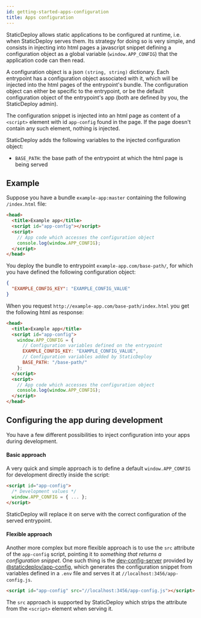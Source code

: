 ```yaml
---
id: getting-started-apps-configuration
title: Apps configuration
---
```


StaticDeploy allows static applications to be configured at runtime, i.e. when
StaticDeploy serves them. Its strategy for doing so is very simple, and consists
in injecting into html pages a javascript snippet defining a configuration
object as a global variable (`window.APP_CONFIG`) that the application code can
then read.

A configuration object is a json `(string, string)` dictionary. Each entrypoint
has a configuration object associated with it, which will be injected into the
html pages of the entrypoint's bundle. The configuration object can either be
specific to the entrypoint, or be the default configuration object of the
entrypoint's app (both are defined by you, the StaticDeploy admin).

The configuration snippet is injected into an html page as content of a
`<script>` element with id `app-config` found in the page. If the page doesn't
contain any such element, nothing is injected.

StaticDeploy adds the following variables to the injected configuration object:

- `BASE_PATH`: the base path of the entrypoint at which the html page is being
  served

## Example

Suppose you have a bundle `example-app:master` containing the following
`/index.html` file:

```html
<head>
  <title>Example app</title>
  <script id="app-config"></script>
  <script>
    // App code which accesses the configuration object
    console.log(window.APP_CONFIG);
  </script>
</head>
```

You deploy the bundle to entrypoint `example-app.com/base-path/`, for which you
have defined the following configuration object:

```json
{
  "EXAMPLE_CONFIG_KEY": "EXAMPLE_CONFIG_VALUE"
}
```

When you request `http://example-app.com/base-path/index.html` you get the
following html as response:

```html
<head>
  <title>Example app</title>
  <script id="app-config">
    window.APP_CONFIG = {
      // Configuration variables defined on the entrypoint
      EXAMPLE_CONFIG_KEY: "EXAMPLE_CONFIG_VALUE",
      // Configuration variables added by StaticDeploy
      BASE_PATH: "/base-path/"
    };
  </script>
  <script>
    // App code which accesses the configuration object
    console.log(window.APP_CONFIG);
  </script>
</head>
```

## Configuring the app during development

You have a few different possibilities to inject configuration into your apps
during development.

#### Basic approach

A very quick and simple approach is to define a default `window.APP_CONFIG` for
development directly inside the script:

```html
<script id="app-config">
  /* Development values */
  window.APP_CONFIG = { ... };
</script>
```

StaticDeploy will replace it on serve with the correct configuration of the
served entrypoint.

#### Flexible approach

Another more complex but more flexible approach is to use the `src` attribute of
the `app-config` script, pointing it to _something that returns a configuration
snippet_. One such thing is the
[dev-config-server](https://github.com/staticdeploy/app-config/blob/master/docs/dev-config-server-cli-options.md)
provided by
[@staticdeploy/app-config](https://github.com/staticdeploy/app-config), which
generates the configuration snippet from variables defined in a `.env` file and
serves it at `//localhost:3456/app-config.js`.

```html
<script id="app-config" src="//localhost:3456/app-config.js"></script>
```

The `src` approach is supported by StaticDeploy which strips the attribute from
the `<script>` element when serving it.

